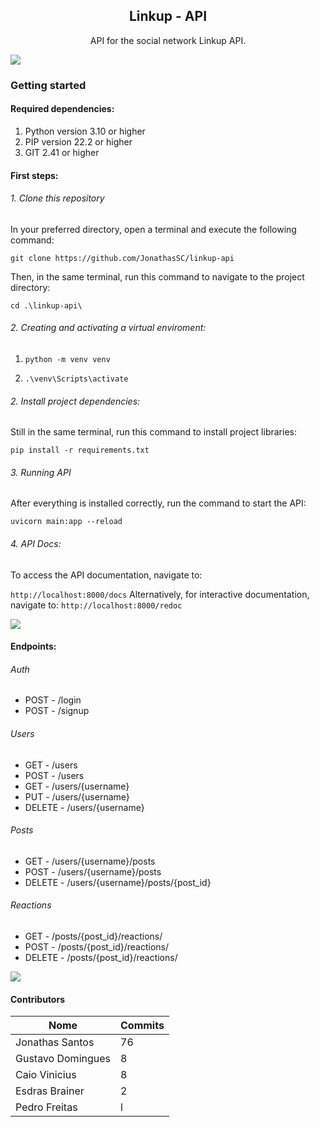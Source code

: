 <p align="center">
  <!-- <img src="public/images/brand.png" height="128"> -->
  <h2 align="center">Linkup - API</h2>
  <p align="center">API for the social network Linkup API.<p>
</p>

![](https://i.imgur.com/waxVImv.png)

### Getting started

#### Required dependencies:

1. Python version 3.10 or higher
2. PIP version 22.2 or higher
3. GIT 2.41 or higher

#### First steps:

###### 1. Clone this repository

In your preferred directory, open a terminal and execute the following command:

`git clone https://github.com/JonathasSC/linkup-api`

Then, in the same terminal, run this command to navigate to the project directory:

`cd .\linkup-api\`

###### 2. Creating and activating a virtual enviroment:

1. `python -m venv venv`

2. `.\venv\Scripts\activate`

###### 2. Install project dependencies:

Still in the same terminal, run this command to install project libraries:

`pip install -r requirements.txt`

###### 3. Running API

After everything is installed correctly, run the command to start the API:

`uvicorn main:app --reload`

###### 4. API Docs:

To access the API documentation, navigate to:

`http://localhost:8000/docs`
Alternatively, for interactive documentation, navigate to:
`http://localhost:8000/redoc`

![](https://i.imgur.com/waxVImv.png)

#### Endpoints:

###### Auth

- POST - /login
- POST - /signup

###### Users

- GET - /users
- POST - /users
- GET - /users/{username}
- PUT - /users/{username}
- DELETE - /users/{username}

###### Posts

- GET - /users/{username}/posts
- POST - /users/{username}/posts
- DELETE - /users/{username}/posts/{post_id}

###### Reactions

- GET - /posts/{post_id}/reactions/
- POST - /posts/{post_id}/reactions/
- DELETE - /posts/{post_id}/reactions/

![](https://i.imgur.com/waxVImv.png)

#### Contributors

| Nome              | Commits |
| ----------------- | ------- |
| Jonathas Santos   | 76      |
| Gustavo Domingues | 8       |
| Caio Vinicius     | 8       |
| Esdras Brainer    | 2       |
| Pedro Freitas     | l       |
